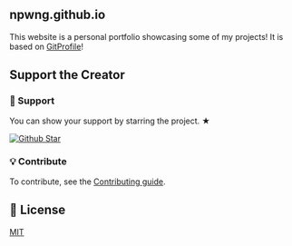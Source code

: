 ## npwng.github.io
This website is a personal portfolio showcasing some of my projects! It is based on [GitProfile](https://github.com/arifszn/gitprofile)!

## Support the Creator
### 💖 Support

<p>You can show your support by starring the project. ★</p>
<a href="https://github.com/arifszn/gitprofile/stargazers">
  <img src="https://img.shields.io/github/stars/arifszn/gitprofile?style=social" alt="Github Star">
</a>

### 💡 Contribute

To contribute, see the [Contributing guide](https://github.com/arifszn/gitprofile/blob/main/CONTRIBUTING.md).

## 📄 License

[MIT](https://github.com/arifszn/gitprofile/blob/main/LICENSE)
